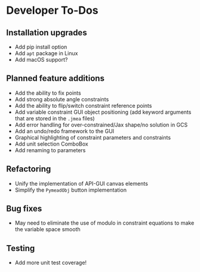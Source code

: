 Developer To-Dos
================

Installation upgrades
---------------------
- Add pip install option
- Add `apt` package in Linux
- Add macOS support?

Planned feature additions
-------------------------
- Add the ability to fix points
- Add strong absolute angle constraints
- Add the ability to flip/switch constraint reference points
- Add variable constraint GUI object positioning (add keyword arguments that are stored in the `.jmea` files)
- Add error handling for over-constrained/Jax shape/no solution in GCS
- Add an undo/redo framework to the GUI
- Graphical highlighting of constraint parameters and constraints
- Add unit selection ComboBox
- Add renaming to parameters

Refactoring
-----------
- Unify the implementation of API-GUI canvas elements
- Simplify the `PymeadObj` button implementation

Bug fixes
---------
- May need to eliminate the use of modulo in constraint equations to make the variable 
  space smooth

Testing
-------
- Add more unit test coverage!
